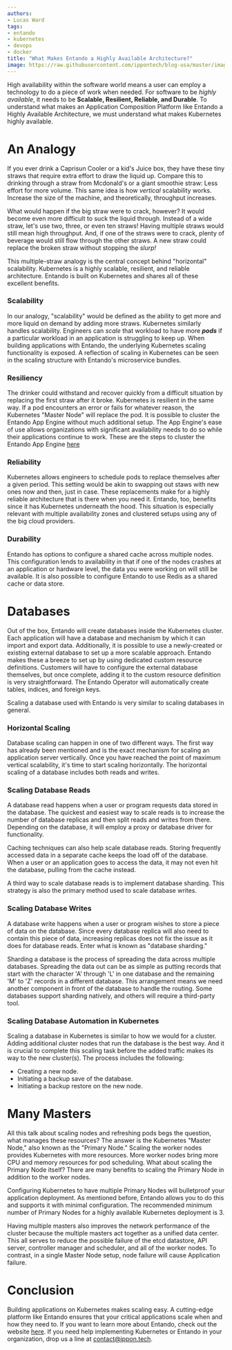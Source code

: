 ```yaml
---
authors:
- Lucas Ward
tags:
- entando
- kubernetes
- devops
- docker
title: "What Makes Entando a Highly Available Architecture?"
image: https://raw.githubusercontent.com/ippontech/blog-usa/master/images/2022/12/scalingkubernetesstraws.jpg
---
```


High availability within the software world means a user can employ a technology to do a piece of work when needed. For software to be *highly available*, it needs to be **Scalable, Resilient, Reliable, and Durable**. To understand what makes an Application Composition Platform like Entando a Highly Available Architecture, we must understand what makes Kubernetes highly available.

# An Analogy

If you ever drink a Caprisun Cooler or a kid's Juice box, they have these tiny straws that require extra effort to draw the liquid up. Compare this to drinking through a straw from Mcdonald's or a giant smoothie straw: Less effort for more volume. This same idea is how *vertical* scalability works. Increase the size of the machine, and theoretically, throughput increases.

What would happen if the big straw were to crack, however? It would become even more difficult to suck the liquid through. Instead of a wide straw, let's use two, three, or even ten straws! Having multiple straws would still mean high throughput. And, if one of the straws were to crack, plenty of beverage would still flow through the other straws. A new straw could replace the broken straw without stopping the *slurp!*

This multiple-straw analogy is the central concept behind "horizontal" scalability. Kubernetes is a highly scalable, resilient, and reliable architecture. Entando is built on Kubernetes and shares all of these excellent benefits.

### Scalability

In our analogy, "scalability" would be defined as the ability to get more and more liquid on demand by adding more straws. Kubernetes similarly handles scalability. Engineers can *scale* that workload to have more ***pods*** if a particular workload in an application is struggling to keep up. When building applications with Entando, the underlying Kubernetes scaling functionality is exposed. A reflection of scaling in Kubernetes can be seen in the scaling structure with Entando's microservice bundles.

### Resiliency

The drinker could withstand and recover quickly from a difficult situation by replacing the first straw after it broke. Kubernetes is resilient in the same way. If a pod encounters an error or fails for whatever reason, the Kubernetes "Master Node" will replace the pod. It is possible to cluster the Entando App Engine without much additional setup. The App Engine's ease of use allows organizations with significant availability needs to do so while their applications continue to work. These are the steps to cluster the Entando App Engine [here](https://developer.entando.com/next/tutorials/devops/caching-and-clustering.html#clustering)

### Reliability

Kubernetes allows engineers to schedule pods to replace themselves after a given period. This setting would be akin to swapping out staws with new ones now and then, just in case. These replacements make for a highly reliable architecture that is there when you need it. Entando, too, benefits since it has Kubernetes underneath the hood. This situation is especially relevant with multiple availability zones and clustered setups using any of the big cloud providers.

### Durability

Entando has options to configure a shared cache across multiple nodes. This configuration lends to availability in that if one of the nodes crashes at an application or hardware level, the data you were working on will still be available. It is also possible to configure Entando to use Redis as a shared cache or data store.

# Databases

Out of the box, Entando will create databases inside the Kubernetes cluster. Each application will have a database and mechanism by which it can import and export data. Additionally, it is possible to use a newly-created or existing external database to set up a more scalable approach. Entando makes these a breeze to set up by using dedicated custom resource definitions. Customers will have to configure the external database themselves, but once complete, adding it to the custom resource definition is very straightforward. The Entando Operator will automatically create tables, indices, and foreign keys.

Scaling a database used with Entando is very similar to scaling databases in general.

### Horizontal Scaling

Database scaling can happen in one of two different ways. The first way has already been mentioned and is the exact mechanism for scaling an application server vertically. Once you have reached the point of maximum vertical scalability, it's time to start scaling horizontally. The horizontal scaling of a database includes both reads and writes.

### Scaling Database Reads

A database read happens when a user or program requests data stored in the database. The quickest and easiest way to scale reads is to increase the number of database replicas and then split reads and writes from there. Depending on the database, it will employ a proxy or database driver for functionality.

Caching techniques can also help scale database reads. Storing frequently accessed data in a separate cache keeps the load off of the database.  When a user or an application goes to access the data, it may not even hit the database, pulling from the cache instead.

A third way to scale database reads is to implement database sharding. This strategy is also the primary method used to scale database writes.

### Scaling Database Writes

A database write happens when a user or program wishes to store a piece of data on the database. Since every database replica will also need to contain this piece of data, increasing replicas does not fix the issue as it does for database reads. Enter what is known as "database sharding."

Sharding a database is the process of spreading the data across multiple databases. Spreading the data out can be as simple as putting records that start with the character 'A' through 'L' in one database and the remaining 'M' to 'Z' records in a different database. This arrangement means we need another component in front of the database to handle the routing. Some databases support sharding natively, and others will require a third-party tool.

### Scaling Database Automation in Kubernetes

Scaling a database in Kubernetes is similar to how we would for a cluster. Adding additional cluster nodes that run the database is the best way. And it is crucial to complete this scaling task before the added traffic makes its way to the new cluster(s). The process includes the following:
- Creating a new node.
- Initiating a backup save of the database.
- Initiating a backup restore on the new node.

# Many Masters

All this talk about scaling nodes and refreshing pods begs the question, what manages these resources? The answer is the Kubernetes "Master Node," also known as the "Primary Node." Scaling the worker nodes provides Kubernetes with more resources. More worker nodes bring more CPU and memory resources for pod scheduling. What about scaling the Primary Node itself? There are many benefits to scaling the Primary Node in addition to the worker nodes.

Configuring Kubernetes to have multiple Primary Nodes will bulletproof your application deployment. As mentioned before, Entando allows you to do this and supports it with minimal configuration. The recommended minimum number of Primary Nodes for a highly available Kubernetes deployment is 3.

Having multiple masters also improves the network performance of the cluster because the multiple masters act together as a unified data center.  This all serves to reduce the possible failure of the etcd datastore, API server, controller manager and scheduler, and all of the worker nodes.  To contrast, in a single Master Node setup, node failure will cause Application failure.

# Conclusion

Building applications on Kubernetes makes scaling easy. A cutting-edge platform like Entando ensures that your critical applications scale when and how they need to. If you want to learn more about Entando, check out the website [here](https://entando.com/). If you need help implementing Kubernetes or Entando in your organization, drop us a line at [contact@ippon.tech](mailto:contact@ippon.tech).